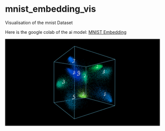# mnist_embedding_vis
Visualisation of the mnist Dataset

Here is the google colab of the ai model: [MNIST Embedding](https://colab.research.google.com/drive/1atdzsNg0A23t-2NDiMF5n5bZz336vIUn#scrollTo=beZhSU5E3fqX)

<img width="602" alt="image" src="processing/vis_image.png">
